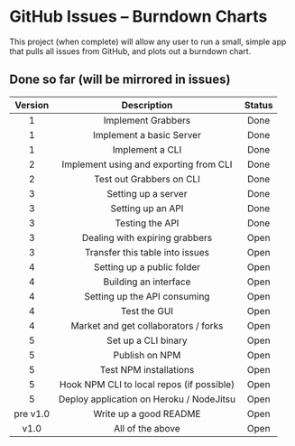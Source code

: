 # GitHub Issues – Burndown Charts

This project (when complete) will allow any user to run a small, simple app that pulls all issues from GitHub, and plots out a burndown chart.

## Done so far (will be mirrored in issues)

| Version | Description | Status |
|:---:|:---:|:---:|
| 1 | Implement Grabbers | Done |
| 1 | Implement a basic Server | Done |
| 1 | Implement a CLI | Done |
| 2 | Implement using and exporting from CLI | Done |
| 2 | Test out Grabbers on CLI | Done | 
| 3 | Setting up a server | Done |
| 3 | Setting up an API | Done | 
| 3 | Testing the API | Done | 
| 3 | Dealing with expiring grabbers | Open |
| 3 | Transfer this table into issues | Open |
| 4 | Setting up a public folder | Open |
| 4 | Building an interface | Open |
| 4 | Setting up the API consuming | Open |
| 4 | Test the GUI | Open | 
| 4 | Market and get collaborators / forks | Open |
| 5 | Set up a CLI binary | Open |
| 5 | Publish on NPM | Open | 
| 5 | Test NPM installations | Open |
| 5 | Hook NPM CLI to local repos (if possible) | Open | 
| 5 | Deploy application on Heroku / NodeJitsu | Open |
| pre v1.0 | Write up a good README | Open | 
| v1.0 | All of the above | Open |

